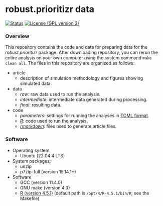# robust.prioritizr data

[![Status](https://img.shields.io/badge/Status-in%20prep-red.svg?style=flat-square)]()
[![License (GPL version 3)](https://img.shields.io/badge/License-GNU%20GPL%20version%203-brightgreen.svg?style=flat-square)](http://opensource.org/licenses/GPL-3.0)

### Overview

This repository contains the code and data for preparing data for the _robust.prioritizr_ package. After downloading repository, you can rerun the entire analysis on your own computer using the system command `make clean all`. The files in this repository are organized as follows:
* article
  + description of simulation methodology and figures showing simulated data.
* data
  + _raw_: raw data used to run the analysis.
  + _intermediate_: intermediate data generated during processing.
  + _final_: resulting data.
* code
  + _parameters_: settings for running the analyses in [TOML format](https://github.com/toml-lang/toml).
  + [_R_](www.r-project.org): code used to run the analysis.
  + [_rmarkdown_](wwww.rmarkdown.rstudio.com): files used to generate article files.

### Software

* Operating system
  + Ubuntu (22.04.4 LTS)
* System packages:
  + unzip
  + p7zip-full (version 15.14.1+)
* Software
  + GCC (version 11.4.0)
  + GNU make (version 4.3)
  + [R (version 4.5.1)](https://www.r-project.org) (default path is `/opt/R/R-4.5.1/bin/R`; see the Makefile)
